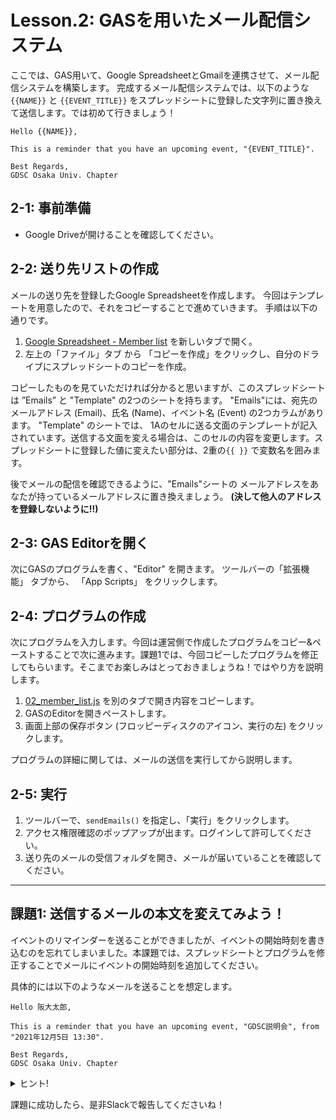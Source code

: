 # Lesson.2: GASを用いたメール配信システム
ここでは、GAS用いて、Google SpreadsheetとGmailを連携させて、メール配信システムを構築します。
完成するメール配信システムでは、以下のような `{{NAME}}` と `{{EVENT_TITLE}}` をスプレッドシートに登録した文字列に置き換えて送信します。では初めて行きましょう！

```text
Hello {{NAME}},  

This is a reminder that you have an upcoming event, "{EVENT_TITLE}".

Best Regards,
GDSC Osaka Univ. Chapter
```

## 2-1: 事前準備

- Google Driveが開けることを確認してください。

## 2-2: 送り先リストの作成

メールの送り先を登録したGoogle Spreadsheetを作成します。
今回はテンプレートを用意したので、それをコピーすることで進めていきます。
手順は以下の通りです。

1. [Google Spreadsheet - Member list](https://docs.google.com/spreadsheets/d/1jBdk5Qa4Ke-THKRbrr4khBGsv1SAuo7bl7DudcuBTNs/edit?usp=sharing) を新しいタブで開く。
1. 左上の「ファイル」タブ から 「コピーを作成」をクリックし、自分のドライブにスプレッドシートのコピーを作成。

コピーしたものを見ていただければ分かると思いますが、このスプレッドシートは ”Emails” と "Template" の2つのシートを持ちます。
"Emails"には、宛先のメールアドレス (Email)、氏名 (Name)、イベント名 (Event) の2つカラムがあります。
"Template" のシートでは、 1Aのセルに送る文面のテンプレートが記入されています。送信する文面を変える場合は、このセルの内容を変更します。スプレッドシートに登録した値に変えたい部分は、2重の`{{ }}` で変数名を囲みます。

後でメールの配信を確認できるように、"Emails"シートの メールアドレスをあなたが持っているメールアドレスに置き換えましょう。 **(決して他人のアドレスを登録しないように!!)**

## 2-3: GAS Editorを開く

次にGASのプログラムを書く、"Editor" を開きます。
ツールバーの「拡張機能」 タブから、 「App Scripts」 をクリックします。

## 2-4: プログラムの作成

次にプログラムを入力します。今回は運営側で作成したプログラムをコピー&ペーストすることで次に進みます。課題1では、今回コピーしたプログラムを修正してもらいます。そこまでお楽しみはとっておきましょうね！ではやり方を説明します。

1. [02_member_list.js](./02_member_list.js) を別のタブで開き内容をコピーします。
1. GASのEditorを開きペーストします。
1. 画面上部の保存ボタン (フロッピーディスクのアイコン、実行の左) をクリックします。

プログラムの詳細に関しては、メールの送信を実行してから説明します。

## 2-5: 実行

1. ツールバーで、`sendEmails()` を指定し、「実行」をクリックします。
1. アクセス権限確認のポップアップが出ます。ログインして許可してください。
1. 送り先のメールの受信フォルダを開き、メールが届いていることを確認してください。

---
## 課題1: 送信するメールの本文を変えてみよう！

イベントのリマインダーを送ることができましたが、イベントの開始時刻を書き込むのを忘れてしまいました。本課題では、スプレッドシートとプログラムを修正することでメールにイベントの開始時刻を追加してください。

具体的には以下のようなメールを送ることを想定します。

```text
Hello 阪大太郎,  

This is a reminder that you have an upcoming event, "GDSC説明会", from "2021年12月5日 13:30".

Best Regards,
GDSC Osaka Univ. Chapter
```

<details>
<summary>ヒント!</summary>

1. シート "Emails" には、「StartTime」のカラムを追加します。
1. シート "Tempalte"には、時刻を記入するためのプレースホルダ `{{START_TIME}}` を付け足します。
1. スクリプトでは、
    1. シートから新たに "StartTime"のカラムを `ss.getRange(i, XX).getValue();` で取得します。
    1. テンプレートの文字列を`{{START_TIME}}`を、 `.replace()` 関数で置き換えます。
</details>

課題に成功したら、是非Slackで報告してくださいね！